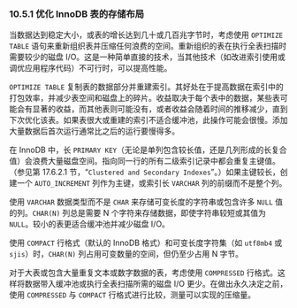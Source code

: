 ### 10.5.1 优化 InnoDB 表的存储布局

当数据达到稳定大小，或表的增长达到几十或几百兆字节时，考虑使用 `OPTIMIZE TABLE` 语句来重新组织表并压缩任何浪费的空间。重新组织的表在执行全表扫描时需要较少的磁盘 I/O。这是一种简单直接的技术，当其他技术（如改进索引使用或调优应用程序代码）不可行时，可以提高性能。

`OPTIMIZE TABLE` 复制表的数据部分并重建索引。其好处在于提高数据在索引中的打包效率，并减少表空间和磁盘上的碎片。收益取决于每个表中的数据，某些表可能会有显著的收益，而其他表则可能没有，或者收益会随着时间的推移减少，直到下次优化该表。如果表很大或重建的索引不适合缓冲池，此操作可能会很慢。添加大量数据后首次运行通常比之后的运行要慢得多。

在 InnoDB 中，长 `PRIMARY KEY`（无论是单列包含较长值，还是几列形成的长复合值）会浪费大量磁盘空间。指向同一行的所有二级索引记录中都会重复主键值。（参见第 17.6.2.1 节，“`Clustered and Secondary Indexes`”。）如果主键较长，创建一个 `AUTO_INCREMENT` 列作为主键，或索引长 `VARCHAR` 列的前缀而不是整个列。

使用 `VARCHAR` 数据类型而不是 `CHAR` 来存储可变长度的字符串或包含许多 `NULL` 值的列。`CHAR(N)` 列总是需要 N 个字符来存储数据，即使字符串较短或其值为 `NULL`。较小的表更适合缓冲池并减少磁盘 I/O。

使用 `COMPACT` 行格式（默认的 InnoDB 格式）和可变长度字符集（如 `utf8mb4` 或 `sjis`）时，`CHAR(N)` 列占用可变数量的空间，但仍至少占用 N 字节。

对于大表或包含大量重复文本或数字数据的表，考虑使用 `COMPRESSED` 行格式。这样将数据带入缓冲池或执行全表扫描所需的磁盘 I/O 更少。在做出永久决定之前，使用 `COMPRESSED` 与 `COMPACT` 行格式进行比较，测量可以实现的压缩量。